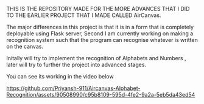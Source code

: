 THIS IS THE REPOSITORY MADE FOR THE MORE ADVANCES THAT I DID TO THE EARLIER PROJECT THAT I MADE CALLED AirCanvas.

The major differences in this project is that it is in a form that is completely deployable using Flask server,
Second I am currently working on making a recognition system such that the program can recognise whatever is written on the canvas.

Initally will try to implement the recognition of Alphabets and Numbers , later will try to further the project into advanced stages.

You can see its working in the video below

https://github.com/Priyansh-911/Aircanvas-Alphabet-Recognition/assets/90508990/c95b8109-595d-4fe2-9a2a-5eb5da43ed54

